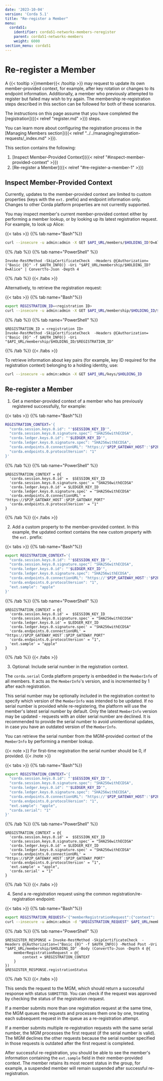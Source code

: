 ```yaml
---
date: '2023-10-04'
version: 'Corda 5.1'
title: "Re-register a Member"
menu:
  corda51:
    identifier: corda51-networks-members-reregister
    parent: corda51-networks-members
    weight: 6000
section_menu: corda51
---
```


# Re-register a Member

A {{< tooltip >}}member{{< /tooltip >}} may request to update its own member-provided context, for example,
after key rotation or changes to its endpoint information. Additionally, a member who previously attempted to register but
failed may wish to try again. The membership re-registration steps described in this section can be followed for both of these scenarios.

The instructions on this page assume that you have completed the [registration]({{< relref "register.md" >}}) steps.

You can learn more about configuring the registration process in the [Managing Members section]({{< relref "../../managing/registration-requests/_index.md" >}}).

This section contains the following:
1. [Inspect Member-Provided Context]({{< relref "#inspect-member-provided-context" >}})
2. [Re-register a Member]({{< relref "#re-register-a-member-1" >}})

## Inspect Member-Provided Context

Currently, updates to the member-provided context are limited to custom properties (keys with the `ext.` prefix) and endpoint
information only. Changes to other Corda platform properties are not currently supported.

You may inspect member's current member-provided context either by performing a member lookup, or by looking up its latest
registration request. For example, to look up Alice:

{{< tabs >}}
{{% tab name="Bash"%}}
```bash
curl --insecure -u admin:admin -X GET $API_URL/members/$HOLDING_ID?O=Alice
```
{{% /tab %}}
{{% tab name="PowerShell" %}}
```shell
Invoke-RestMethod -SkipCertificateCheck  -Headers @{Authorization=("Basic {0}" -f $AUTH_INFO)} -Uri "$API_URL/membership/$HOLDING_ID?O=Alice" | ConvertTo-Json -Depth 4
```
{{% /tab %}}
{{< /tabs >}}

Alternatively, to retrieve the registration request:

{{< tabs >}}
{{% tab name="Bash"%}}
```bash
export REGISTRATION_ID=<registration ID>
curl --insecure -u admin:admin -X GET $API_URL/membership/$HOLDING_ID/$REGISTRATION_ID
```
{{% /tab %}}
{{% tab name="PowerShell" %}}
```shell
$REGISTRATION_ID = <registration ID>
Invoke-RestMethod -SkipCertificateCheck  -Headers @{Authorization=("Basic {0}" -f $AUTH_INFO)} -Uri "$API_URL/membership/$HOLDING_ID/$REGISTRATION_ID"
```
{{% /tab %}}
{{< /tabs >}}

To retrieve information about key pairs (for example, key ID required for the registration context) belonging to a
holding identity, use:

```bash
curl --insecure -u admin:admin -X GET $API_URL/keys/$HOLDING_ID
```

## Re-register a Member

1. Get a member-provided context of a member who has previously registered successfully, for example:

{{< tabs >}}
{{% tab name="Bash"%}}
```bash
REGISTRATION_CONTEXT='{
  "corda.session.keys.0.id": "'$SESSION_KEY_ID'",
  "corda.session.keys.0.signature.spec": "SHA256withECDSA",
  "corda.ledger.keys.0.id": "'$LEDGER_KEY_ID'",
  "corda.ledger.keys.0.signature.spec": "SHA256withECDSA",
  "corda.endpoints.0.connectionURL": "https://'$P2P_GATEWAY_HOST':'$P2P_GATEWAY_PORT'",
  "corda.endpoints.0.protocolVersion": "1"
}'
```
{{% /tab %}}
{{% tab name="PowerShell" %}}
```shell
$REGISTRATION_CONTEXT = @{
  'corda.session.keys.0.id' =  $SESSION_KEY_ID
  'corda.session.keys.0.signature.spec' = "SHA256withECDSA"
  'corda.ledger.keys.0.id' = $LEDGER_KEY_ID
  'corda.ledger.keys.0.signature.spec' = "SHA256withECDSA"
  'corda.endpoints.0.connectionURL' = "https://$P2P_GATEWAY_HOST`:$P2P_GATEWAY_PORT"
  'corda.endpoints.0.protocolVersion' = "1"
}
```
{{% /tab %}}
{{< /tabs >}}

2. Add a custom property to the member-provided context. In this example, the updated context contains the new custom property with the `ext.` prefix:

{{< tabs >}}
{{% tab name="Bash"%}}
```bash
export REGISTRATION_CONTEXT='{
  "corda.session.keys.0.id": "'$SESSION_KEY_ID'",
  "corda.session.keys.0.signature.spec": "SHA256withECDSA",
  "corda.ledger.keys.0.id": "'$LEDGER_KEY_ID'",
  "corda.ledger.keys.0.signature.spec": "SHA256withECDSA",
  "corda.endpoints.0.connectionURL": "https://'$P2P_GATEWAY_HOST':'$P2P_GATEWAY_PORT'",
  "corda.endpoints.0.protocolVersion": "1",
  "ext.sample": "apple"
}'
```
{{% /tab %}}
{{% tab name="PowerShell" %}}
```shell
$REGISTRATION_CONTEXT = @{
  'corda.session.keys.0.id' =  $SESSION_KEY_ID
  'corda.session.keys.0.signature.spec' = "SHA256withECDSA"
  'corda.ledger.keys.0.id' = $LEDGER_KEY_ID
  'corda.ledger.keys.0.signature.spec' = "SHA256withECDSA"
  'corda.endpoints.0.connectionURL' = "https://$P2P_GATEWAY_HOST`:$P2P_GATEWAY_PORT"
  'corda.endpoints.0.protocolVersion' = "1",
  'ext.sample' = "apple"
}
```
{{% /tab %}}
{{< /tabs >}}

3. Optional: Include serial number in the registration context.

The `corda.serial` Corda platform property is embedded in the `MemberInfo` of all members. It acts as the `MemberInfo`'s version,
and is incremented by 1 after each registration.

This serial number may be optionally included in the registration context to specify which version of the `MemberInfo` was
intended to be updated. If no serial number is provided while re-registering, the platform will use the member's latest
serial number by default. Only the latest `MemberInfo` version may be updated - requests with an older serial number are declined.
It is recommended to provide the serial number to avoid unintentional updates, in case you have an outdated version of the `MemberInfo`.

You can retrieve the serial number from the MGM-provided context of the `MemberInfo` by performing a member lookup.

{{< note >}}
For first-time registration the serial number should be 0, if provided.
{{< /note >}}

{{< tabs >}}
{{% tab name="Bash"%}}
```bash
export REGISTRATION_CONTEXT='{
  "corda.session.keys.0.id": "'$SESSION_KEY_ID'",
  "corda.session.keys.0.signature.spec": "SHA256withECDSA",
  "corda.ledger.keys.0.id": "'$LEDGER_KEY_ID'",
  "corda.ledger.keys.0.signature.spec": "SHA256withECDSA",
  "corda.endpoints.0.connectionURL": "https://'$P2P_GATEWAY_HOST':'$P2P_GATEWAY_PORT'",
  "corda.endpoints.0.protocolVersion": "1",
  "ext.sample": "apple",
  "corda.serial": "1"
}'
```
{{% /tab %}}
{{% tab name="PowerShell" %}}
```shell
$REGISTRATION_CONTEXT = @{
  'corda.session.keys.0.id' =  $SESSION_KEY_ID
  'corda.session.keys.0.signature.spec' = "SHA256withECDSA"
  'corda.ledger.keys.0.id' = $LEDGER_KEY_ID
  'corda.ledger.keys.0.signature.spec' = "SHA256withECDSA"
  'corda.endpoints.0.connectionURL' = "https://$P2P_GATEWAY_HOST`:$P2P_GATEWAY_PORT"
  'corda.endpoints.0.protocolVersion' = "1",
  'ext.sample' = "apple",
  'corda.serial' = "1"
}
```
{{% /tab %}}
{{< /tabs >}}

4. Send a re-registration request using the common registration/re-registration endpoint:

{{< tabs >}}
{{% tab name="Bash"%}}
```bash
export REGISTRATION_REQUEST='{"memberRegistrationRequest":{"context": '$REGISTRATION_CONTEXT'}}'
curl --insecure -u admin:admin -d "$REGISTRATION_REQUEST" $API_URL/membership/$HOLDING_ID
```
{{% /tab %}}
{{% tab name="PowerShell" %}}
```shell
$RESGISTER_RESPONSE = Invoke-RestMethod -SkipCertificateCheck  -Headers @{Authorization=("Basic {0}" -f $AUTH_INFO)} -Method Post -Uri "$API_URL/membership/$HOLDING_ID" -Body (ConvertTo-Json -Depth 4 @{
    memberRegistrationRequest = @{
        context = $REGISTRATION_CONTEXT
    }
})
$RESGISTER_RESPONSE.registrationStatus
```
{{% /tab %}}
{{< /tabs >}}

This sends the request to the MGM, which should return a successful response with status `SUBMITTED`. You can check if the
request was approved by checking the status of the registration request.

If a member submits more than one registration request at the same time, the MGM queues the requests and processes them
one by one, treating each subsequent request in the queue as a re-registration attempt.

If a member submits multiple re-registration requests with the same serial number, the MGM processes the first request
(if the serial number is valid). The MGM declines the other requests because the serial number specified in
those requests is outdated after the first request is completed.

After successful re-registration, you should be able to see the member's information containing the `ext.sample` field in
their member-provided context. The member retains its most recent status in the group, for example, a suspended member
will remain suspended after successful re-registration.
